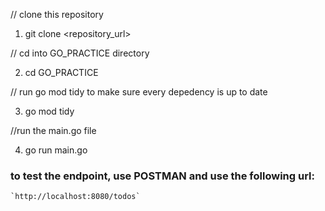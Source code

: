 

// clone this repository

1. git clone <repository_url>

// cd into GO_PRACTICE directory

2. cd GO_PRACTICE

// run go mod tidy to make sure every depedency is up to date

3. go mod tidy

//run the main.go file

4. go run main.go





### to test the endpoint, use POSTMAN and use the following url:

    `http://localhost:8080/todos`

